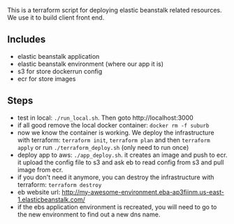 This is a terraform script for deploying elastic beanstalk related resources. We use it to build client front end.

## Includes
- elastic beanstalk application
- elastic beanstalk environment (where our app it is)
- s3 for store dockerrun config
- ecr for store images

## Steps
- test in local: `./run_local.sh`. Then goto http://localhost:3000
- if all good remove the local docker container: `docker rm -f suburb`
- now we know the container is working. We deploy the infrastructure with terraform: `terraform init`, `terraform plan` and then `terraform apply` or run `./terraform_deploy.sh` (only need to run once)
- deploy app to aws: `./app_deploy.sh`. it creates an image and push to ecr. it upload the config file to s3 and ask eb to read config from s3 and pull image from ecr.
- if you don't need it anymore, you can destroy the infrastructure with terraform: `terraform destroy`
- eb website url: http://my-awesome-environment.eba-ap3fiinm.us-east-1.elasticbeanstalk.com/
- if the ebs application environment is recreated, you will need to go to the new environment to find out a new dns name.

